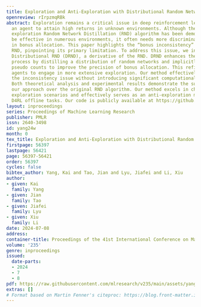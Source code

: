 ```yaml
---
title: Exploration and Anti-Exploration with Distributional Random Network Distillation
openreview: rIrpzmqRBk
abstract: Exploration remains a critical issue in deep reinforcement learning for
  an agent to attain high returns in unknown environments. Although the prevailing
  exploration Random Network Distillation (RND) algorithm has been demonstrated to
  be effective in numerous environments, it often needs more discriminative power
  in bonus allocation. This paper highlights the “bonus inconsistency” issue within
  RND, pinpointing its primary limitation. To address this issue, we introduce the
  Distributional RND (DRND), a derivative of the RND. DRND enhances the exploration
  process by distilling a distribution of random networks and implicitly incorporating
  pseudo counts to improve the precision of bonus allocation. This refinement encourages
  agents to engage in more extensive exploration. Our method effectively mitigates
  the inconsistency issue without introducing significant computational overhead.
  Both theoretical analysis and experimental results demonstrate the superiority of
  our approach over the original RND algorithm. Our method excels in challenging online
  exploration scenarios and effectively serves as an anti-exploration mechanism in
  D4RL offline tasks. Our code is publicly available at https://github.com/yk7333/DRND.
layout: inproceedings
series: Proceedings of Machine Learning Research
publisher: PMLR
issn: 2640-3498
id: yang24w
month: 0
tex_title: Exploration and Anti-Exploration with Distributional Random Network Distillation
firstpage: 56397
lastpage: 56421
page: 56397-56421
order: 56397
cycles: false
bibtex_author: Yang, Kai and Tao, Jian and Lyu, Jiafei and Li, Xiu
author:
- given: Kai
  family: Yang
- given: Jian
  family: Tao
- given: Jiafei
  family: Lyu
- given: Xiu
  family: Li
date: 2024-07-08
address:
container-title: Proceedings of the 41st International Conference on Machine Learning
volume: '235'
genre: inproceedings
issued:
  date-parts:
  - 2024
  - 7
  - 8
pdf: https://raw.githubusercontent.com/mlresearch/v235/main/assets/yang24w/yang24w.pdf
extras: []
# Format based on Martin Fenner's citeproc: https://blog.front-matter.io/posts/citeproc-yaml-for-bibliographies/
---
```

